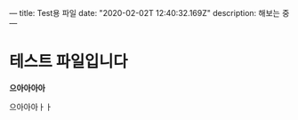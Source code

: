 —
title: Test용 파일 
date: "2020-02-02T 12:40:32.169Z"
description: 해보는 중
—

# 테스트 파일입니다

**으아아아아**

으아아아ㅏㅏ

